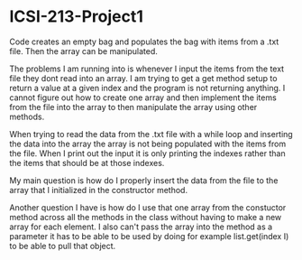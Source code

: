 # ICSI-213-Project1
Code creates an empty bag and populates the bag with items from a .txt file. Then the array can be manipulated.

The problems I am running into is whenever I input the items from the text file they dont read into an array. I am trying to get a get method setup to return a value at a given index and the program is not returning anything. I cannot figure out how to create one array and then implement the items from the file into the array to then manipulate the array using other methods.

When trying to read the data from the .txt file with a while loop and inserting the data into the array the array is not being populated with the items from the file. When I print out the input it is only printing the indexes rather than the items that should be at those indexes.

My main question is how do I properly insert the data from the file to the array that I initialized in the constructor method.

Another question I have is how do I use that one array from the constuctor method across all the methods in the class without having to make a new array for each element. I also can't pass the array into the method as a parameter it has to be able to be used by doing for example list.get(index I) to be able to pull that object.
